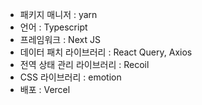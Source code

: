 - 패키지 매니저 : yarn
- 언어 : Typescript
- 프레임워크 : Next JS
- 데이터 패치 라이브러리 : React Query, Axios
- 전역 상태 관리 라이브러리 : Recoil
- CSS 라이브러리 : emotion
- 배포 : Vercel
